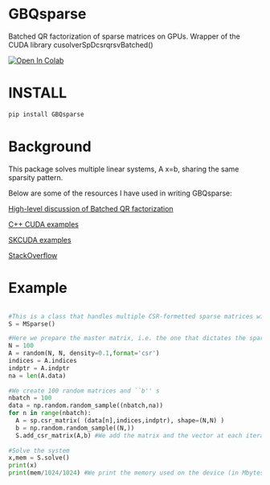 GBQsparse
========

Batched QR factorization of sparse matrices on GPUs. Wrapper of the CUDA library cusolverSpDcsrqrsvBatched()


[![Open In Colab](https://colab.research.google.com/assets/colab-badge.svg)](https://colab.research.google.com/drive/1AQzt8f7Hy2kxgCSdqsD1nOIzH4bjK_n4)

INSTALL
========

```bash
pip install GBQsparse
```

Background
==========
This package solves multiple linear systems, A x=b, sharing the same sparsity pattern.

Below are some of the resources I have used in writing GBQsparse:

[High-level discussion of Batched QR factorization](https://devblogs.nvidia.com/parallel-direct-solvers-with-cusolver-batched-qr/)

[C++ CUDA examples](https://docs.nvidia.com/cuda/cusolver/index.html)

[SKCUDA examples](https://scikit-cuda.readthedocs.io/en/latest/_modules/skcuda/cusolver.html)

[StackOverflow](https://stackoverflow.com/questions/30460074/interfacing-cusolver-sparse-using-pycuda)



Example
========

```python

#This is a class that handles multiple CSR-formetted sparse matrices with the same sparsity pattern
S = MSparse() 

#Here we prepare the master matrix, i.e. the one that dictates the sparsity pattern
N = 100
A = random(N, N, density=0.1,format='csr')
indices = A.indices
indptr = A.indptr
na = len(A.data)
 
#We create 100 random matrices and ``b'' s
nbatch = 100
data = np.random.random_sample((nbatch,na))
for n in range(nbatch):
  A = sp.csr_matrix( (data[n],indices,indptr), shape=(N,N) )
  b = np.random.random_sample((N,))
  S.add_csr_matrix(A,b) #We add the matrix and the vector at each iteration
  
#Solve the system 
x,mem = S.solve()
print(x)
print(mem/1024/1024) #We print the memory used on the device (in Mbytes)
 ```
